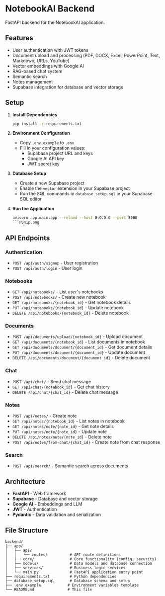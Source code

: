 # NotebookAI Backend

FastAPI backend for the NotebookAI application.

## Features

- User authentication with JWT tokens
- Document upload and processing (PDF, DOCX, Excel, PowerPoint, Text, Markdown, URLs, YouTube)
- Vector embeddings with Google AI
- RAG-based chat system
- Semantic search
- Notes management
- Supabase integration for database and vector storage

## Setup

1. **Install Dependencies**
   ```bash
   pip install -r requirements.txt
   ```

2. **Environment Configuration**
   - Copy `.env.example` to `.env`
   - Fill in your configuration values:
     - Supabase project URL and keys
     - Google AI API key
     - JWT secret key

3. **Database Setup**
   - Create a new Supabase project
   - Enable the `vector` extension in your Supabase project
   - Run the SQL commands in `database_setup.sql` in your Supabase SQL editor

4. **Run the Application**
   ```bash
   uvicorn app.main:app --reload --host 0.0.0.0 --port 8000
   ```@Snip.png

## API Endpoints

### Authentication
- `POST /api/auth/signup` - User registration
- `POST /api/auth/login` - User login

### Notebooks
- `GET /api/notebooks/` - List user's notebooks
- `POST /api/notebooks/` - Create new notebook
- `GET /api/notebooks/{notebook_id}` - Get notebook details
- `PUT /api/notebooks/{notebook_id}` - Update notebook
- `DELETE /api/notebooks/{notebook_id}` - Delete notebook

### Documents
- `POST /api/documents/upload/{notebook_id}` - Upload document
- `GET /api/documents/{notebook_id}` - List documents in notebook
- `GET /api/documents/document/{document_id}` - Get document details
- `PUT /api/documents/document/{document_id}` - Update document
- `DELETE /api/documents/document/{document_id}` - Delete document

### Chat
- `POST /api/chat/` - Send chat message
- `GET /api/chat/{notebook_id}` - Get chat history
- `DELETE /api/chat/{chat_id}` - Delete chat message

### Notes
- `POST /api/notes/` - Create note
- `GET /api/notes/{notebook_id}` - List notes in notebook
- `GET /api/notes/note/{note_id}` - Get note details
- `PUT /api/notes/note/{note_id}` - Update note
- `DELETE /api/notes/note/{note_id}` - Delete note
- `POST /api/notes/from-chat/{chat_id}` - Create note from chat response

### Search
- `POST /api/search/` - Semantic search across documents

## Architecture

- **FastAPI** - Web framework
- **Supabase** - Database and vector storage
- **Google AI** - Embeddings and LLM
- **JWT** - Authentication
- **Pydantic** - Data validation and serialization

## File Structure

```
backend/
├── app/
│   ├── api/
│   │   └── routes/          # API route definitions
│   ├── core/                # Core functionality (config, security)
│   ├── models/              # Data models and database connection
│   ├── services/            # Business logic services
│   └── main.py              # FastAPI application entry point
├── requirements.txt         # Python dependencies
├── database_setup.sql       # Database schema and setup
├── .env.example            # Environment variables template
└── README.md               # This file
```